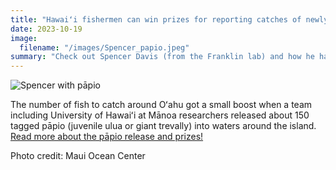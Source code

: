 ```yaml
---
title: "Hawaiʻi fishermen can win prizes for reporting catches of newly released pāpio"
date: 2023-10-19
image: 
  filename: "/images/Spencer_papio.jpeg"
summary: "Check out Spencer Davis (from the Franklin lab) and how he has released pāpio around Oahu. [Read more here!](https://www.hawaii.edu/news/2023/10/19/released-papio-himb/)"
---
```


![Spencer with pāpio](/images/Spencer_papio.jpeg)

The number of fish to catch around Oʻahu got a small boost when a team including University of Hawaiʻi at Mānoa researchers released about 150 tagged pāpio (juvenile ulua or giant trevally) into waters around the island. [Read more about the pāpio release and prizes!](https://www.hawaii.edu/news/2023/10/19/released-papio-himb/)

Photo credit: Maui Ocean Center
